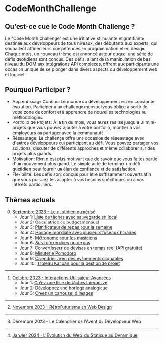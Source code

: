 # CodeMonthChallenge
## Qu'est-ce que le Code Month Challenge ?
Le "Code Month Challenge" est une initiative stimulante et gratifiante destinée aux développeurs de tous niveaux, des débutants aux experts, qui souhaitent affiner leurs compétences en programmation et en design. Chaque mois, un nouveau thème est annoncé autour duquel une série de défis quotidiens sont conçus. Ces défis, allant de la manipulation de bas niveau du DOM aux intégrations API complexes, offrent aux participants une occasion unique de se plonger dans divers aspects du développement web et logiciel.

## Pourquoi Participer ?
- Apprentissage Continu: Le monde du développement est en constante évolution. Participer à un challenge mensuel vous oblige à sortir de votre zone de confort et à apprendre de nouvelles technologies ou méthodologies.
- Portfolio de Projets: À la fin du mois, vous aurez réalisé jusqu'à 31 mini-projets que vous pouvez ajouter à votre portfolio, montrer à vos employeurs ou partager avec la communauté.
- Réseautage: Le challenge offre une occasion de réseautage avec d'autres développeurs qui participent au défi. Vous pouvez partager vos solutions, discuter de différents approches et même collaborer sur des projets plus grands.
- Motivation: Rien n'est plus motivant que de savoir que vous faites partie d'un mouvement plus grand. Le simple acte de terminer un défi quotidien peut fournir un élan de confiance et de satisfaction.
- Flexibilité: Les défis sont conçus pour être suffisamment ouverts afin que vous puissiez les adapter à vos besoins spécifiques ou à vos intérêts particuliers.

## Thèmes actuels
0. [Septembre 2023 - Le quotidien numérisé](https://github.com/Ormidales/CodeMonthChallenge/tree/main/0.%20Septembre%202023%20-%20Le%20quotidien%20numérisé)
    - Jour 1: [Liste de tâches avec sauvegarde en local](https://github.com/Ormidales/CodeMonthChallenge/tree/main/0.%20Septembre%202023%20-%20Le%20quotidien%20numérisé/Jour%201%20-%20Liste%20de%20tâches%20avec%20sauvegarde%20en%20local)
    - Jour 2: [Calculatrice de budget mensuel](https://github.com/Ormidales/CodeMonthChallenge/tree/main/0.%20Septembre%202023%20-%20Le%20quotidien%20numérisé/Jour%202%20-%20Calculatrice%20de%20budget%20mensuel)
    - Jour 3: [Planificateur de repas pour la semaine](https://github.com/Ormidales/CodeMonthChallenge/tree/main/0.%20Septembre%202023%20-%20Le%20quotidien%20numérisé/Jour%203%20-%20Planificateur%20de%20repas%20pour%20la%20semaine)
    - Jour 4: [Horloge mondiale avec plusieurs fuseaux horaires](https://github.com/Ormidales/CodeMonthChallenge/tree/main/0.%20Septembre%202023%20-%20Le%20quotidien%20numérisé/Jour%204%20-%20Horloge%20mondiale%20avec%20plusieurs%20fuseaux%20horaires)
    - Jour 5: [Métronome pour les musiciens](https://github.com/Ormidales/CodeMonthChallenge/tree/main/0.%20Septembre%202023%20-%20Le%20quotidien%20numérisé/Jour%205%20-%20Métronome%20pour%20les%20musiciens)
    - Jour 6: [Suivi d'exercices ou de pas](https://github.com/Ormidales/CodeMonthChallenge/tree/main/0.%20Septembre%202023%20-%20Le%20quotidien%20numérisé/Jour%206%20-%20Suivi%20d'exercices%20ou%20de%20pas)
    - Jour 7: [Convertisseur de devises en temps réel (API gratuite)](https://github.com/Ormidales/CodeMonthChallenge/tree/main/0.%20Septembre%202023%20-%20Le%20quotidien%20numérisé/Jour%207%20-%20Convertisseur%20de%20devises%20en%20temps%20réel)
    - Jour 8: [Minuterie Pomodoro](https://github.com/Ormidales/CodeMonthChallenge/tree/main/0.%20Septembre%202023%20-%20Le%20quotidien%20numérisé/Jour%208%20-%20Minuterie%20Pomodoro)
    - Jour 9: [Calendrier avec des événements cliquables](https://github.com/Ormidales/CodeMonthChallenge/tree/main/0.%20Septembre%202023%20-%20Le%20quotidien%20numérisé/Jour%209%20-%20Calendrier%20avec%20des%20événements%20cliquables)
    - Jour 10: [Tableau Kanban pour la gestion de projet](https://github.com/Ormidales/CodeMonthChallenge/tree/main/0.%20Septembre%202023%20-%20Le%20quotidien%20numérisé/Jour%2010%20-%20Tableau%20Kanban%20pour%20la%20gestion%20de%20projet)
***
1. [Octobre 2023 - Interactions Utilisateur Avancées](https://github.com/Ormidales/CodeMonthChallenge/tree/main/1.%20Octobre%202023%20-%20Interactions%20Utilisateur%20Avancées)
    - Jour 1: [Créez une liste de tâches interactive](https://github.com/Ormidales/CodeMonthChallenge/tree/main/1.%20Octobre%202023%20-%20Interactions%20Utilisateur%20Avancées/Jour%201%20-%20Créez%20une%20liste%20de%20tâches%20interactive)
    - Jour 2: [Développez une horloge analogique](https://github.com/Ormidales/CodeMonthChallenge/tree/main/1.%20Octobre%202023%20-%20Interactions%20Utilisateur%20Avancées/Jour%202%20-%20Développez%20une%20horloge%20analogique)
    - Jour 3: [Créez un carrousel d'images](https://github.com/Ormidales/CodeMonthChallenge/tree/main/1.%20Octobre%202023%20-%20Interactions%20Utilisateur%20Avancées/Jour%203%20-%20Créez%20un%20carrousel%20d'images)
***
2. [Novembre 2023 - RétroFuturisme en Web Design](https://github.com/Ormidales/CodeMonthChallenge/tree/main/2.%20Novembre%202023%20-%20RétroFuturisme%20en%20Web%20Design)
***
3. [Décembre 2023 - Le Calendrier de l'Avent du Développeur Web](https://github.com/Ormidales/CodeMonthChallenge/tree/main/3.%20Décembre%202023%20-%20Le%20Calendrier%20de%20l'Avent%20du%20Développeur%20Web)
***
4. [Janvier 2024 - L'Évolution du Web, du Statique au Dynamique](https://github.com/Ormidales/CodeMonthChallenge/tree/main/4.%20Janvier%202024%20-%20L'Évolution%20du%20Web%2C%20du%20Statique%20au%20Dynamique)
